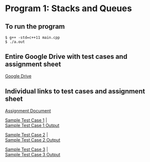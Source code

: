 # Program 1: Stacks and Queues

## To run the program
```
$ g++ -std=c++11 main.cpp
$ ./a.out
```

## Entire Google Drive with test cases and assignment sheet
[Google Drive](https://drive.google.com/open?id=1M9zFOXyCZ35Om4t_lbd3N2tjLXOamVS0)

## Individual links to test cases and assignment sheet
[Assignment Document](https://drive.google.com/file/d/1of5-jI0H_yTxnV6o06hU4Wzk2PduP1Gn/view?usp=sharing)

[Sample Test Case 1](https://drive.google.com/file/d/17UBivb4iC1UJPySPXJPosHVzQRnCmWsS/view?usp=sharing)
  |  
[Sample Test Case 1 Output](https://drive.google.com/file/d/1PyvaRwBt94_ARN8JuGrfOSiM08HBhVxp/view?usp=sharing)

[Sample Test Case 2](https://drive.google.com/file/d/1ALKi9TVBYN5FZbiZl2pUBCX2hevNdIez/view?usp=sharing)
  |  
[Sample Test Case 2 Output](https://drive.google.com/file/d/1oTr43CZdrfH4Vd-lLU_yWgNQfLhFHJXv/view?usp=sharing)

[Sample Test Case 3](https://drive.google.com/file/d/1k-FGUXcOlFb2LtJWUB7lKgkX1RUL9SdE/view?usp=sharing)
  |  
[Sample Test Case 3 Output](https://drive.google.com/file/d/17QjlU485QG3scUXMAUDtBTC4rrliQy5x/view?usp=sharing)